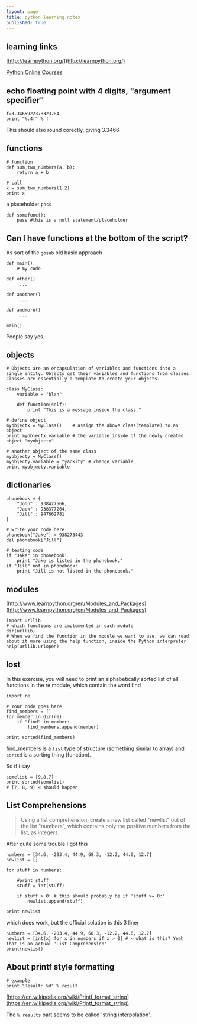 ```yaml
---
layout: page
title: python learning notes
published: true
---
```


## learning links

[http://learnpython.org/](http://learnpython.org/)

[Python Online Courses](https://classpert.com/python-programming)

## echo floating point with 4 digits, "argument specifier"

    f=3.3465922378323784
    print "%.4f" % f

This should also round corectly, giving 3.3466

## functions

    # function
    def sum_two_numbers(a, b):
        return a + b
    
    # call
    x = sum_two_numbers(1,2)
    print x
    
a placeholder `pass`
    
    def somefunc():
        pass #this is a null statement/placeholder    
        
## Can I have functions at the bottom of the script?

As sort of the `gosub` old basic approach

    def main():
        # my code
    
    def other()
        ....
    
    def another()
        ....
    
    def andmore()
        ....
    
    main()
    
People say yes.

## objects

    # Objects are an encapsulation of variables and functions into a single entity. Objects get their variables and functions from classes. Classes are essentially a template to create your objects. 
    
    class MyClass:
        variable = "blah"
    
        def function(self):
            print "This is a message inside the class."
    
    # define object
    myobjectx = MyClass()    # assign the above class(template) to an object 
    print myobjectx.variable # the variable inside of the newly created object "myobjectx"
    
    # another object of the same class
    myobjecty = MyClass()
    myobjecty.variable = "yackity" # change variable
    print myobjecty.variable
    
## dictionaries

    phonebook = {
        "John" : 938477566,
        "Jack" : 938377264,
        "Jill" : 947662781
    }
    
    # write your code here
    phonebook["Jake"] = 938273443
    del phonebook["Jill"]
    
    # testing code
    if "Jake" in phonebook:
        print "Jake is listed in the phonebook."
    if "Jill" not in phonebook:
        print "Jill is not listed in the phonebook."
        
## modules

[http://www.learnpython.org/en/Modules_and_Packages](http://www.learnpython.org/en/Modules_and_Packages)

    import urllib
    # which functions are implemented in each module
    dir(urllib)
    # When we find the function in the module we want to use, we can read about it more using the help function, inside the Python interpreter
    help(urllib.urlopen)
    
## lost

In this exercise, you will need to print an alphabetically sorted list of all functions in the re module, which contain the word find

    import re
    
    # Your code goes here
    find_members = []
    for member in dir(re):
        if "find" in member:
            find_members.append(member)
    
    print sorted(find_members)
    
find_members is a `list` type of structure (something similar to array) and `sorted` is a sorting thing (function).

So if i say

    somelist = [9,8,7]
    print sorted(somelist)
    # [7, 8, 9] < should happen
    
## List Comprehensions

> Using a list comprehension, create a new list called "newlist" out of the list "numbers", which contains only the positive numbers from the list, as integers.

After quite some trouble I got this

    numbers = [34.6, -203.4, 44.9, 68.3, -12.2, 44.6, 12.7]
    newlist = []
    
    for stuff in numbers:
        
        #print stuff
        stuff = int(stuff)
        
        if stuff > 0: # this should probably be if 'stuff >= 0:'
            newlist.append(stuff)
        
    print newlist
    
which does work, but the official solution is this 3 liner

    numbers = [34.6, -203.4, 44.9, 68.3, -12.2, 44.6, 12.7]
    newlist = [int(x) for x in numbers if x > 0] # < what is this? Yeah that is an actual 'List Comprehension'
    print(newlist)

## About printf style formatting

    # example
    print "Result: %d" % result
    
[https://en.wikipedia.org/wiki/Printf_format_string](https://en.wikipedia.org/wiki/Printf_format_string)

The `% results` part seems to be called 'string interpolation'.




    
